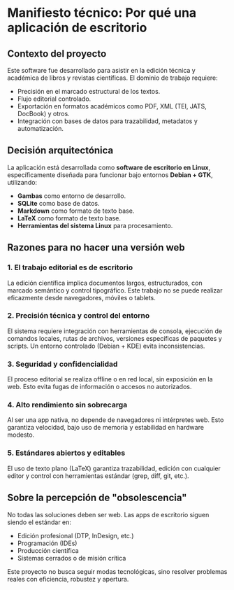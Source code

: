 # Manifiesto técnico: Por qué una aplicación de escritorio

## Contexto del proyecto

Este software fue desarrollado para asistir en la edición técnica y académica de libros y revistas científicas. El dominio de trabajo requiere:

- Precisión en el marcado estructural de los textos.
- Flujo editorial controlado.
- Exportación en formatos académicos como PDF, XML (TEI, JATS, DocBook) y otros.
- Integración con bases de datos para trazabilidad, metadatos y automatización.

## Decisión arquitectónica

La aplicación está desarrollada como **software de escritorio en Linux**, específicamente diseñada para funcionar bajo entornos **Debian + GTK**, utilizando:

- **Gambas** como entorno de desarrollo.
- **SQLite** como base de datos.
- **Markdown** como formato de texto base.
- **LaTeX** como formato de texto base.
- **Herramientas del sistema Linux** para procesamiento.

## Razones para no hacer una versión web

### 1. El trabajo editorial es de escritorio

La edición científica implica documentos largos, estructurados, con marcado semántico y control tipográfico. Este trabajo no se puede realizar eficazmente desde navegadores, móviles o tablets.

### 2. Precisión técnica y control del entorno

El sistema requiere integración con herramientas de consola, ejecución de comandos locales, rutas de archivos, versiones específicas de paquetes y scripts. Un entorno controlado (Debian + KDE) evita inconsistencias.

### 3. Seguridad y confidencialidad

El proceso editorial se realiza offline o en red local, sin exposición en la web. Esto evita fugas de información o accesos no autorizados.

### 4. Alto rendimiento sin sobrecarga

Al ser una app nativa, no depende de navegadores ni intérpretes web. Esto garantiza velocidad, bajo uso de memoria y estabilidad en hardware modesto.

### 5. Estándares abiertos y editables

El uso de texto plano (LaTeX) garantiza trazabilidad, edición con cualquier editor y control con herramientas estándar (grep, diff, git, etc.).

## Sobre la percepción de "obsolescencia"

No todas las soluciones deben ser web. Las apps de escritorio siguen siendo el estándar en:

- Edición profesional (DTP, InDesign, etc.)
- Programación (IDEs)
- Producción científica
- Sistemas cerrados o de misión crítica

Este proyecto no busca seguir modas tecnológicas, sino resolver problemas reales con eficiencia, robustez y apertura.

